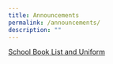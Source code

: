 ```yaml
---
title: Announcements
permalink: /announcements/
description: ""
---
```


[School Book List and Uniform](/school-information/administrative-matters/school-book-list-uniform/)